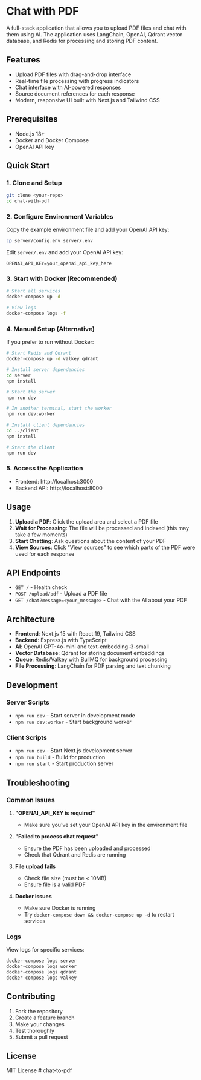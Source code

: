 # Chat with PDF

A full-stack application that allows you to upload PDF files and chat with them using AI. The application uses LangChain, OpenAI, Qdrant vector database, and Redis for processing and storing PDF content.

## Features

- Upload PDF files with drag-and-drop interface
- Real-time file processing with progress indicators
- Chat interface with AI-powered responses
- Source document references for each response
- Modern, responsive UI built with Next.js and Tailwind CSS

## Prerequisites

- Node.js 18+ 
- Docker and Docker Compose
- OpenAI API key

## Quick Start

### 1. Clone and Setup

```bash
git clone <your-repo>
cd chat-with-pdf
```

### 2. Configure Environment Variables

Copy the example environment file and add your OpenAI API key:

```bash
cp server/config.env server/.env
```

Edit `server/.env` and add your OpenAI API key:
```
OPENAI_API_KEY=your_openai_api_key_here
```

### 3. Start with Docker (Recommended)

```bash
# Start all services
docker-compose up -d

# View logs
docker-compose logs -f
```

### 4. Manual Setup (Alternative)

If you prefer to run without Docker:

```bash
# Start Redis and Qdrant
docker-compose up -d valkey qdrant

# Install server dependencies
cd server
npm install

# Start the server
npm run dev

# In another terminal, start the worker
npm run dev:worker

# Install client dependencies
cd ../client
npm install

# Start the client
npm run dev
```

### 5. Access the Application

- Frontend: http://localhost:3000
- Backend API: http://localhost:8000

## Usage

1. **Upload a PDF**: Click the upload area and select a PDF file
2. **Wait for Processing**: The file will be processed and indexed (this may take a few moments)
3. **Start Chatting**: Ask questions about the content of your PDF
4. **View Sources**: Click "View sources" to see which parts of the PDF were used for each response

## API Endpoints

- `GET /` - Health check
- `POST /upload/pdf` - Upload a PDF file
- `GET /chat?message=<your_message>` - Chat with the AI about your PDF

## Architecture

- **Frontend**: Next.js 15 with React 19, Tailwind CSS
- **Backend**: Express.js with TypeScript
- **AI**: OpenAI GPT-4o-mini and text-embedding-3-small
- **Vector Database**: Qdrant for storing document embeddings
- **Queue**: Redis/Valkey with BullMQ for background processing
- **File Processing**: LangChain for PDF parsing and text chunking

## Development

### Server Scripts
- `npm run dev` - Start server in development mode
- `npm run dev:worker` - Start background worker

### Client Scripts
- `npm run dev` - Start Next.js development server
- `npm run build` - Build for production
- `npm run start` - Start production server

## Troubleshooting

### Common Issues

1. **"OPENAI_API_KEY is required"**
   - Make sure you've set your OpenAI API key in the environment file

2. **"Failed to process chat request"**
   - Ensure the PDF has been uploaded and processed
   - Check that Qdrant and Redis are running

3. **File upload fails**
   - Check file size (must be < 10MB)
   - Ensure file is a valid PDF

4. **Docker issues**
   - Make sure Docker is running
   - Try `docker-compose down && docker-compose up -d` to restart services

### Logs

View logs for specific services:
```bash
docker-compose logs server
docker-compose logs worker
docker-compose logs qdrant
docker-compose logs valkey
```

## Contributing

1. Fork the repository
2. Create a feature branch
3. Make your changes
4. Test thoroughly
5. Submit a pull request

## License

MIT License
#   c h a t - t o - p d f  
 